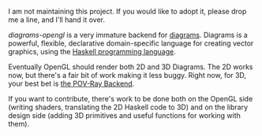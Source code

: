 I am not maintaining this project.  If you would like to adopt it,
please drop me a line, and I'll hand it over.

_diagrams-opengl_ is a very immature backend for [diagrams].  Diagrams is a powerful,
flexible, declarative domain-specific language for creating vector graphics,
using the [Haskell programming language][haskell].

[diagrams]: http://projects.haskell.org/diagrams/
[haskell]: http://www.haskell.org/haskellwiki/Haskell

Eventually OpenGL should render both 2D and 3D Diagrams.  The 2D works
now, but there's a fair bit of work making it less buggy.  Right now,
for 3D, your best bet is
[the POV-Ray Backend](https://github.com/diagrams/diagrams-povray).

If you want to contribute, there's work to be done both on the OpenGL
side (writing shaders, translating the 2D Haskell code to 3D) and on
the library design side (adding 3D primitives and useful functions for
working with them).

